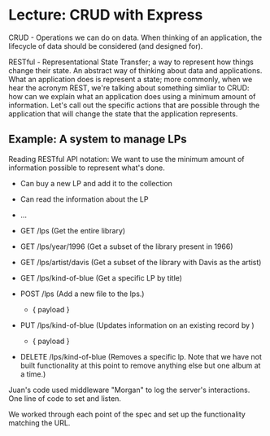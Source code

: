 # Lecture: CRUD with Express

CRUD - Operations we can do on data.  When thinking of an application, the lifecycle of data should be considered (and designed for).

RESTful - Representational State Transfer; a way to represent how things change their state.  An abstract way of thinking about data and applications.  What an application does is represent a state; more commonly, when we hear the acronym REST, we're talking about something simliar to CRUD: how can we explain what an application does using a minimum amount of information.  Let's call out the specific actions that are possible through the application that will change the state that the application represents.

## Example: A system to manage LPs

Reading RESTful API notation: We want to use the minimum amount of information possible to represent what's done.


* Can buy a new LP and add it to the collection
* Can read the information about the LP
* ...

* GET     /lps                (Get the entire library)
* GET     /lps/year/1996           (Get a subset of the library present in 1966)
* GET     /lps/artist/davis           (Get a subset of the library with Davis as the artist)
* GET     /lps/kind-of-blue   (Get a specific LP by title)
* POST    /lps                (Add a new file to the lps.)
  * { payload }
* PUT     /lps/kind-of-blue   (Updates information on an existing record by )
  * { payload }
* DELETE  /lps/kind-of-blue   (Removes a specific lp.  Note that we have not built functionality at this point to remove anything else but one album at a time.)


Juan's code used middleware "Morgan" to log the server's interactions.  One line of code to set and listen.

We worked through each point of the spec and set up the functionality matching the URL.

